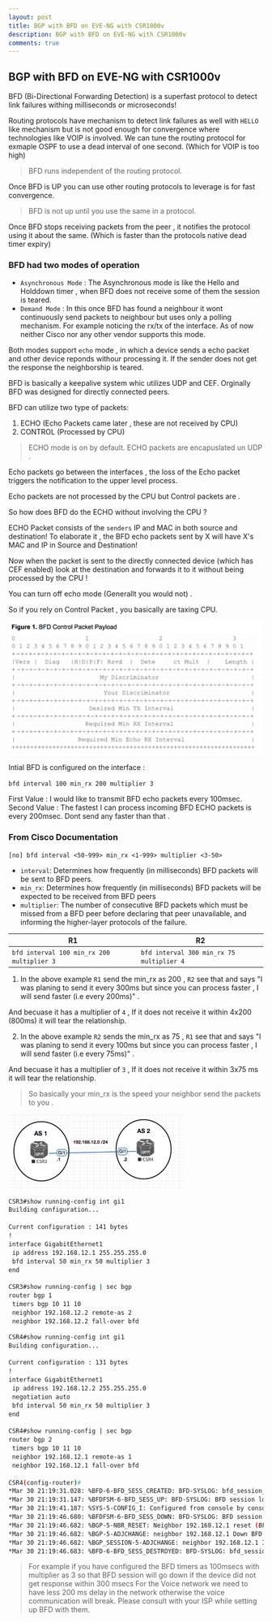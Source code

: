 ```yaml
---
layout: post
title: BGP with BFD on EVE-NG with CSR1000v
description: BGP with BFD on EVE-NG with CSR1000v
comments: true
---
```


## BGP with BFD on EVE-NG with CSR1000v

BFD (Bi-Directional Forwarding Detection) is a superfast protocol to detect link failures withing milliseconds or microseconds!

Routing protocols have mechanism to detect link failures as well with `HELLO` like mechanism but is not good enough for convergence where technologies like VOIP is involved. We can tune the routing protocol for exmaple OSPF to use a dead interval of one second. (Which for VOIP is too high)


> BFD runs independent of the routing protocol.

Once BFD is UP you can use other routing protocols to leverage is for fast convergence.

> BFD is not up until you use the same in a protocol.

Once BFD stops receiving packets from the peer , it notifies the protocol using it about the same. (Which is faster than the protocols native dead timer expiry)

### BFD had two modes of operation
- `Asynchronous Mode` : The Asynchronous mode is like the Hello and Holddown timer , when BFD does not receive some of them the session is teared.
- `Demand Mode` : In this once BFD has found a neighbour it wont continuously send packets to neighbour but uses only a polling mechanism. For example noticing the rx/tx of the interface. As of now neither Cisco nor any other vendor supports this mode.

Both modes support `echo` mode , in which a device sends a echo packet and other device reponds withour processing it. If the sender does not get the response the neighborship is teared.

BFD is basically a keepalive system whic utilizes UDP and CEF.
Orginally BFD was designed for directly connected peers.

BFD can utilize two type of packets:
1. ECHO (Echo Packets came later , these are not received by CPU)
2. CONTROL (Processed by CPU)

> ECHO mode is on by default.
> ECHO packets are encapuslated un UDP .

Echo packets go between the interfaces , the loss of the Echo packet triggers the notification to the upper level process.

Echo packets are not processed by the CPU but Control packets are .

So how does BFD do the ECHO without involving the CPU ?

ECHO Packet consists of the `senders` IP and MAC in both source and destination!
To elaborate it , the BFD echo packets sent by X will have X's MAC and IP in Source and Destination!

Now when the packet is sent to the directly connected device (which has CEF enabled) look at the destination and forwards it to it without being processed by the CPU !

You can turn off echo mode (Generallt you would not) .

So if you rely on Control Packet , you basically are taxing CPU.


![](assets/markdown-img-paste-20180403214503969.png)


Intial BFD is configured on the interface :

`bfd interval 100 min_rx 200 multiplier 3`

First Value : I would like to transmit BFD echo packets every 100msec.
Second Value : The fastest I can process incoming BFD ECHO packets is every 200msec. Dont send any faster than that .

### From Cisco Documentation
`[no] bfd interval <50-999> min_rx <1-999> multiplier <3-50>`
- `interval`: Determines how frequently (in milliseconds) BFD packets will be sent to BFD peers.
- `min_rx`: Determines how frequently (in milliseconds) BFD packets will be expected to be received from BFD peers
- `multiplier`: The number of consecutive BFD packets which must be missed from a BFD peer before declaring that peer unavailable, and informing the higher-layer protocols of the failure.



| R1 | R2
| ------  | ------ |
| `bfd interval 100 min_rx 200 multiplier 3`| `bfd interval 300 min_rx 75 multiplier 4` |

1. In the above example `R1` send the min_rx as 200 , `R2` see that and says "I was planing to send it every 300ms but since you can process faster , I will send faster (i.e every 200ms)" .

And becuase it has a multiplier of `4` , If it does not receive it within 4x200 (800ms) it will tear the relationship.

2. In the above example `R2` sends the min_rx  as 75 , `R1` see that and says "I was planing to send it every 100ms but since you can process faster , I will send faster (i.e every 75ms)" .

And becuase it has a multiplier of `3` , If it does not receive it within 3x75 ms it will tear the relationship.

> So basically your min_rx is the speed your neighbor send the packets to you .



![](assets/bfd.png)


```sh
CSR3#show running-config int gi1
Building configuration...

Current configuration : 141 bytes
!
interface GigabitEthernet1
 ip address 192.168.12.1 255.255.255.0
 bfd interval 50 min_rx 50 multiplier 3
end

CSR3#show running-config | sec bgp
router bgp 1
 timers bgp 10 11 10
 neighbor 192.168.12.2 remote-as 2
 neighbor 192.168.12.2 fall-over bfd
```

```sh
CSR4#show running-config int gi1
Building configuration...

Current configuration : 131 bytes
!
interface GigabitEthernet1
 ip address 192.168.12.2 255.255.255.0
 negotiation auto
 bfd interval 50 min_rx 50 multiplier 3
end

CSR4#show running-config | sec bgp
router bgp 2
 timers bgp 10 11 10
 neighbor 192.168.12.1 remote-as 1
 neighbor 192.168.12.1 fall-over bfd

CSR4(config-router)#
*Mar 30 21:19:31.028: %BFD-6-BFD_SESS_CREATED: BFD-SYSLOG: bfd_session_created, neigh 192.168.12.1 proc:BGP, idb:GigabitEthernet1 handle:1 act
*Mar 30 21:19:31.147: %BFDFSM-6-BFD_SESS_UP: BFD-SYSLOG: BFD session ld:4097 handle:1 is going UP
*Mar 30 21:19:41.187: %SYS-5-CONFIG_I: Configured from console by console
*Mar 30 21:19:46.680: %BFDFSM-6-BFD_SESS_DOWN: BFD-SYSLOG: BFD session ld:4097 handle:1,is going Down Reason: ECHO FAILURE
*Mar 30 21:19:46.682: %BGP-5-NBR_RESET: Neighbor 192.168.12.1 reset (BFD adjacency down)
*Mar 30 21:19:46.682: %BGP-5-ADJCHANGE: neighbor 192.168.12.1 Down BFD adjacency down
*Mar 30 21:19:46.682: %BGP_SESSION-5-ADJCHANGE: neighbor 192.168.12.1 IPv4 Unicast topology base removed from session  BFD adjacency down
*Mar 30 21:19:46.683: %BFD-6-BFD_SESS_DESTROYED: BFD-SYSLOG: bfd_session_destroyed,  ld:4097 neigh proc:BGP, handle:1 act

```



> For example if you have configured the BFD timers as 100msecs  with multiplier as 3 so that BFD session will go down if the device did not get response within 300 msecs
For the Voice network we need to have less 200 ms delay in the network otherwise the voice communication will break. Please consult with your ISP while setting up BFD with them.
